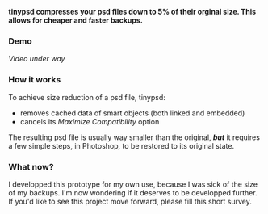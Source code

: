 **tinypsd compresses your psd files down to 5% of their orginal size. This allows for cheaper and faster backups.**

### Demo

*Video under way*

### How it works

To achieve size reduction of a psd file, tinypsd:
* removes cached data of smart objects (both linked and embedded)
* cancels its *Maximize Compatibility* option

The resulting psd file is usually way smaller than the original, ***but*** it requires a few simple steps, in Photoshop, to be restored to its original state.

### What now?

I developped this prototype for my own use, because I was sick of the size of my backups. I'm now wondering if it deserves to be developped further. If you'd like to see this project move forward, please fill this short survey.
